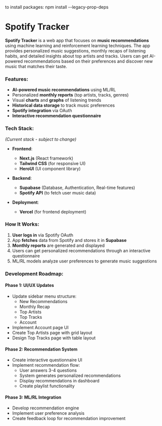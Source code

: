 to install packages: npm install --legacy-prop-deps

# **Spotify Tracker**

**Spotify Tracker** is a web app that focuses on **music recommendations** using machine learning and reinforcement learning techniques. The app provides personalized music suggestions, monthly recaps of listening habits, and detailed insights about top artists and tracks. Users can get AI-powered recommendations based on their preferences and discover new music that matches their taste.

### **Features:**
- **AI-powered music recommendations** using ML/RL
- Personalized **monthly reports** (top artists, tracks, genres)
- Visual **charts** and **graphs** of listening trends
- **Historical data storage** to track music preferences
- **Spotify integration** via OAuth
- **Interactive recommendation questionnaire**

### **Tech Stack:**
*(Current stack - subject to change)*

- **Frontend**:  
  - **Next.js** (React framework)  
  - **Tailwind CSS** (for responsive UI)
  - **HeroUI** (UI component library)

- **Backend**:  
  - **Supabase** (Database, Authentication, Real-time features)  
  - **Spotify API** (to fetch user music data)

- **Deployment**:  
  - **Vercel** (for frontend deployment)

  

### **How It Works:**
1. **User logs in** via Spotify OAuth
2. App **fetches** data from Spotify and stores it in **Supabase**
3. **Monthly reports** are generated and displayed
4. Users can get personalized recommendations through an interactive questionnaire
5. ML/RL models analyze user preferences to generate music suggestions

### **Development Roadmap:**

#### Phase 1: UI/UX Updates
- Update sidebar menu structure:
  - New Recommendations
  - Monthly Recap
  - Top Artists
  - Top Tracks
  - Account
- Implement Account page UI
- Create Top Artists page with grid layout
- Design Top Tracks page with table layout

#### Phase 2: Recommendation System
- Create interactive questionnaire UI
- Implement recommendation flow:
  - User answers 3-4 questions
  - System generates personalized recommendations
  - Display recommendations in dashboard
  - Create playlist functionality

#### Phase 3: ML/RL Integration
- Develop recommendation engine
- Implement user preference analysis
- Create feedback loop for recommendation improvement
